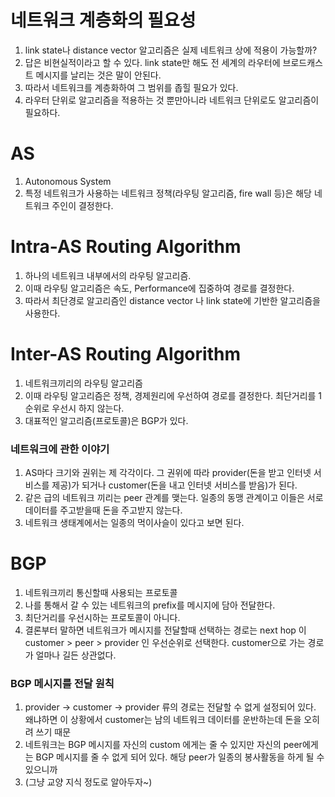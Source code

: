 # 네트워크 계층화의 필요성
1. link state나 distance vector 알고리즘은 실제 네트워크 상에 적용이 가능할까?
2. 답은 비현실적이라고 할 수 있다. link state만 해도 전 세계의 라우터에 브로드캐스트 메시지를 날리는 것은 말이 안된다.
3. 따라서 네트워크를 계층화하여 그 범위를 좁힐 필요가 있다.
4. 라우터 단위로 알고리즘을 적용하는 것 뿐만아니라 네트워크 단위로도 알고리즘이 필요하다.

# AS
1. Autonomous System
2. 특정 네트워크가 사용하는 네트워크 정책(라우팅 알고리즘, fire wall 등)은 해당 네트워크 주인이 결정한다.

# Intra-AS Routing Algorithm
1. 하나의 네트워크 내부에서의 라우팅 알고리즘.
2. 이때 라우팅 알고리즘은 속도, Performance에 집중하여 경로를 결정한다.
3. 따라서 최단경로 알고리즘인 distance vector 나 link state에 기반한 알고리즘을 사용한다.

# Inter-AS Routing Algorithm
1. 네트워크끼리의 라우팅 알고리즘
2. 이때 라우팅 알고리즘은 정책, 경제원리에 우선하여 경로를 결정한다. 최단거리를 1순위로 우선시 하지 않는다.
3. 대표적인 알고리즘(프로토콜)은 BGP가 있다.

### 네트워크에 관한 이야기
1. AS마다 크기와 권위는 제 각각이다. 그 권위에 따라 provider(돈을 받고 인터넷 서비스를 제공)가 되거나 customer(돈을 내고 인터넷 서비스를 받음)가 된다.
2. 같은 급의 네트워크 끼리는 peer 관계를 맺는다. 일종의 동맹 관계이고 이들은 서로 데이터를 주고받을때 돈을 주고받지 않는다.
3. 네트워크 생태계에서는 일종의 먹이사슬이 있다고 보면 된다.

# BGP
1. 네트워크끼리 통신할때 사용되는 프로토콜
2. 나를 통해서 갈 수 있는 네트워크의 prefix를 메시지에 담아 전달한다.
3. 최단거리를 우선시하는 프로토콜이 아니다.
4. 결론부터 말하면 네트워크가 메시지를 전달할때 선택하는 경로는 next hop 이 customer > peer > provider 인 우선순위로 선택한다. customer으로 가는 경로가 얼마나 길든 상관없다.

### BGP 메시지를 전달 원칙
1. provider -> customer -> provider 류의 경로는 전달할 수 없게 설정되어 있다. 왜냐하면 이 상황에서 customer는 남의 네트워크 데이터를 운반하는데 돈을 오히려 쓰기 때문
2. 네트워크는 BGP 메시지를 자신의 custom 에게는 줄 수 있지만 자신의 peer에게는 BGP 메시지를 줄 수 없게 되어 있다. 해당 peer가 일종의 봉사활동을 하게 될 수 있으니까
3. (그냥 교양 지식 정도로 알아두자~)
